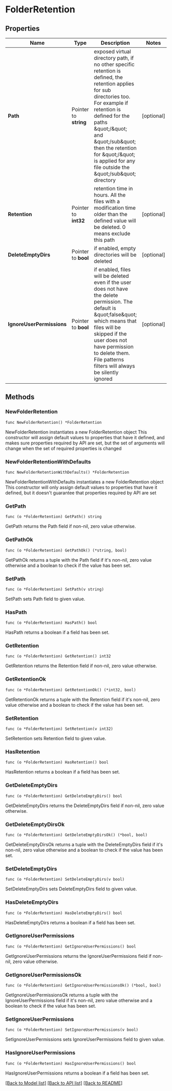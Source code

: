 # FolderRetention

## Properties

Name | Type | Description | Notes
------------ | ------------- | ------------- | -------------
**Path** | Pointer to **string** | exposed virtual directory path, if no other specific retention is defined, the retention applies for sub directories too. For example if retention is defined for the paths \&quot;/\&quot; and \&quot;/sub\&quot; then the retention for \&quot;/\&quot; is applied for any file outside the \&quot;/sub\&quot; directory | [optional] 
**Retention** | Pointer to **int32** | retention time in hours. All the files with a modification time older than the defined value will be deleted. 0 means exclude this path | [optional] 
**DeleteEmptyDirs** | Pointer to **bool** | if enabled, empty directories will be deleted | [optional] 
**IgnoreUserPermissions** | Pointer to **bool** | if enabled, files will be deleted even if the user does not have the delete permission. The default is \&quot;false\&quot; which means that files will be skipped if the user does not have permission to delete them. File patterns filters will always be silently ignored | [optional] 

## Methods

### NewFolderRetention

`func NewFolderRetention() *FolderRetention`

NewFolderRetention instantiates a new FolderRetention object
This constructor will assign default values to properties that have it defined,
and makes sure properties required by API are set, but the set of arguments
will change when the set of required properties is changed

### NewFolderRetentionWithDefaults

`func NewFolderRetentionWithDefaults() *FolderRetention`

NewFolderRetentionWithDefaults instantiates a new FolderRetention object
This constructor will only assign default values to properties that have it defined,
but it doesn't guarantee that properties required by API are set

### GetPath

`func (o *FolderRetention) GetPath() string`

GetPath returns the Path field if non-nil, zero value otherwise.

### GetPathOk

`func (o *FolderRetention) GetPathOk() (*string, bool)`

GetPathOk returns a tuple with the Path field if it's non-nil, zero value otherwise
and a boolean to check if the value has been set.

### SetPath

`func (o *FolderRetention) SetPath(v string)`

SetPath sets Path field to given value.

### HasPath

`func (o *FolderRetention) HasPath() bool`

HasPath returns a boolean if a field has been set.

### GetRetention

`func (o *FolderRetention) GetRetention() int32`

GetRetention returns the Retention field if non-nil, zero value otherwise.

### GetRetentionOk

`func (o *FolderRetention) GetRetentionOk() (*int32, bool)`

GetRetentionOk returns a tuple with the Retention field if it's non-nil, zero value otherwise
and a boolean to check if the value has been set.

### SetRetention

`func (o *FolderRetention) SetRetention(v int32)`

SetRetention sets Retention field to given value.

### HasRetention

`func (o *FolderRetention) HasRetention() bool`

HasRetention returns a boolean if a field has been set.

### GetDeleteEmptyDirs

`func (o *FolderRetention) GetDeleteEmptyDirs() bool`

GetDeleteEmptyDirs returns the DeleteEmptyDirs field if non-nil, zero value otherwise.

### GetDeleteEmptyDirsOk

`func (o *FolderRetention) GetDeleteEmptyDirsOk() (*bool, bool)`

GetDeleteEmptyDirsOk returns a tuple with the DeleteEmptyDirs field if it's non-nil, zero value otherwise
and a boolean to check if the value has been set.

### SetDeleteEmptyDirs

`func (o *FolderRetention) SetDeleteEmptyDirs(v bool)`

SetDeleteEmptyDirs sets DeleteEmptyDirs field to given value.

### HasDeleteEmptyDirs

`func (o *FolderRetention) HasDeleteEmptyDirs() bool`

HasDeleteEmptyDirs returns a boolean if a field has been set.

### GetIgnoreUserPermissions

`func (o *FolderRetention) GetIgnoreUserPermissions() bool`

GetIgnoreUserPermissions returns the IgnoreUserPermissions field if non-nil, zero value otherwise.

### GetIgnoreUserPermissionsOk

`func (o *FolderRetention) GetIgnoreUserPermissionsOk() (*bool, bool)`

GetIgnoreUserPermissionsOk returns a tuple with the IgnoreUserPermissions field if it's non-nil, zero value otherwise
and a boolean to check if the value has been set.

### SetIgnoreUserPermissions

`func (o *FolderRetention) SetIgnoreUserPermissions(v bool)`

SetIgnoreUserPermissions sets IgnoreUserPermissions field to given value.

### HasIgnoreUserPermissions

`func (o *FolderRetention) HasIgnoreUserPermissions() bool`

HasIgnoreUserPermissions returns a boolean if a field has been set.


[[Back to Model list]](../README.md#documentation-for-models) [[Back to API list]](../README.md#documentation-for-api-endpoints) [[Back to README]](../README.md)



